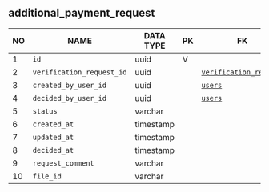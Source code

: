 
additional_payment_request
----------------------------


NO | NAME | DATA TYPE | PK | FK | COMMENTS
---|------|-----------|----|----|-------------------
1|`id` | uuid | V |  | 
2|`verification_request_id` | uuid |  | [`verification_request`](verification_request.md) | 
3|`created_by_user_id` | uuid |  | [`users`](users.md) | 
4|`decided_by_user_id` | uuid |  | [`users`](users.md) | 
5|`status` | varchar |  |  | 
6|`created_at` | timestamp |  |  | 
7|`updated_at` | timestamp |  |  | 
8|`decided_at` | timestamp |  |  | 
9|`request_comment` | varchar |  |  | 
10|`file_id` | varchar |  |  | 
